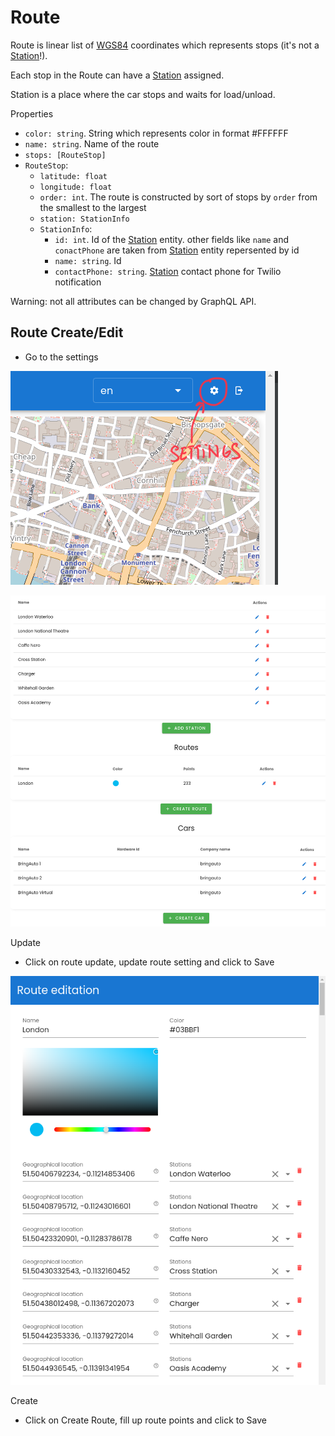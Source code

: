 
# Route

Route is linear list of [WGS84] coordinates which represents stops (it's not a [Station]!).

Each stop in the Route can have a [Station] assigned.

Station is a place where the car stops and waits for load/unload.

Properties

- `color: string`. String which represents color in format #FFFFFF
- `name: string`. Name of the route
- `stops: [RouteStop]`
- `RouteStop`:
  - `latitude: float`
  - `longitude: float`
  - `order: int`. The route is constructed by sort of stops by `order` from the smallest to the largest
  - `station: StationInfo`
  - `StationInfo`:
  	- `id: int`. Id of the [Station] entity. other fields like `name` and `conactPhone` are taken from [Station] entity repersented by id
	- `name: string`. Id
	- `contactPhone: string`. [Station] contact phone for Twilio notification

Warning: not all attributes can be changed by GraphQL API.


## Route Create/Edit

- Go to the settings

![settings entry](./img/SettingsEntry.png)

![setting](./img/Setting.png)

Update

- Click on route update, update route setting and click to Save

![route edit](./img/RouteEdit.png)

Create

- Click on Create Route, fill up route points and click to Save



[Station]: ./Station.md
[WGS84]: https://en.wikipedia.org/wiki/World_Geodetic_System
